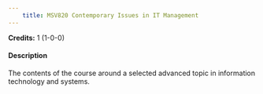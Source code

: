 ```yaml
---
    title: MSV820 Contemporary Issues in IT Management
---
```

**Credits:** 1 (1-0-0)



#### Description 
The contents of the course around a selected advanced topic in information technology and systems.